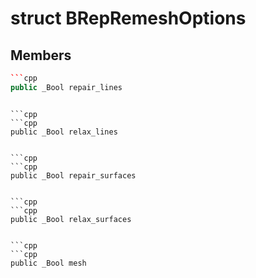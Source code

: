 # struct BRepRemeshOptions


## Members

```cpp
```cpp
public _Bool repair_lines
```
```

```cpp
```cpp
public _Bool relax_lines
```
```

```cpp
```cpp
public _Bool repair_surfaces
```
```

```cpp
```cpp
public _Bool relax_surfaces
```
```

```cpp
```cpp
public _Bool mesh
```
```



